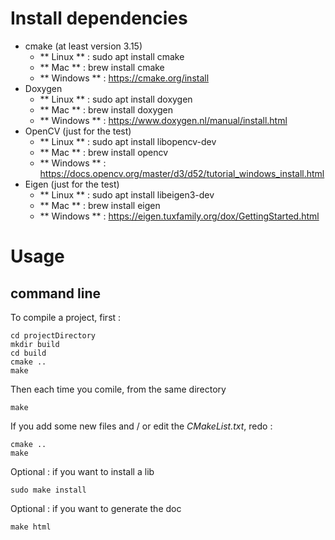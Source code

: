 

# Install dependencies

* cmake (at least version 3.15)
  - ** Linux ** : sudo apt install cmake
  - ** Mac ** : brew install cmake
  - ** Windows ** : https://cmake.org/install
* Doxygen
  - ** Linux ** : sudo apt install doxygen
  - ** Mac ** : brew install doxygen
  - ** Windows ** : https://www.doxygen.nl/manual/install.html
* OpenCV (just for the test)
  - ** Linux ** : sudo apt install libopencv-dev 
  - ** Mac ** : brew install opencv
  - ** Windows ** : https://docs.opencv.org/master/d3/d52/tutorial_windows_install.html
* Eigen (just for the test)
  - ** Linux ** : sudo apt install libeigen3-dev 
  - ** Mac ** : brew install eigen
  - ** Windows ** : https://eigen.tuxfamily.org/dox/GettingStarted.html


# Usage

## command line
To compile a project, first :
```shell
cd projectDirectory
mkdir build
cd build
cmake ..
make
```
Then each time you comile, from the same directory
```shell
make
```
If you add some new files and / or edit the *CMakeList.txt*, redo : 
```shell
cmake ..
make
```
Optional : if you want to install a lib
```shell
sudo make install
```
Optional : if you want to generate the doc
```shell
make html
```

